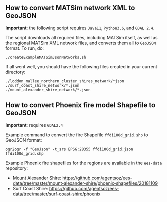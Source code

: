 
## How to convert MATSim network XML to GeoJSON

**Important**: the following script requires `Java11`, `Python3.6`, and `GDAL 2.4`.

The script downloads all required files, including MATSim itself, as well as the regional MATSim XML network files, and converts them all to `GeoJSON` format. To run, do:
```
./createExampleMATSimJsonNetworks.sh
```

If all went well, you should have the following files created in your current directory:
```
./loddon_mallee_northern_cluster_shires_network/*json
./surf_coast_shire_network/*.json
./mount_alexander_shire_network/*.json

```


## How to convert Phoenix fire model Shapefile to GeoJSON

**Important**: requires `GDAL2.4`

Example command to convert the fire Shapefile `ffdi100d_grid.shp` to GeoJSON format:
```
ogr2ogr -f "GeoJson" -t_srs EPSG:28355 ffdi100d_grid.json ffdi100d_grid.shp

```

Example Phoenix fire shapefiles for the regions are available in the `ees-data` repository:
* Mount Alexander Shire: https://github.com/agentsoz/ees-data/tree/master/mount-alexander-shire/phoenix-shapefiles/20181109
* Surf Coast Shire: https://github.com/agentsoz/ees-data/tree/master/surf-coast-shire/phoenix
